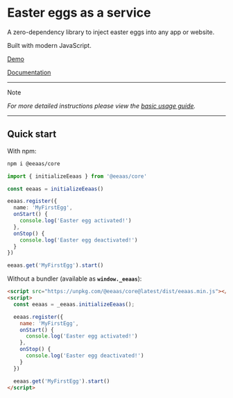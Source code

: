 # Easter eggs as a service

A zero-dependency library to inject easter eggs into any app or website.

Built with modern JavaScript.

[Demo](https://kyco.github.io/eeaas/examples/css-injection)

[Documentation](https://kyco.github.io/eeaas/)

---

> [!NOTE]
> *For more detailed instructions please view the [basic usage guide](https://kyco.github.io/eeaas/docs/getting-started#basic-usage).*

---


## Quick start

With npm:
```bash
npm i @eeaas/core
```

```typescript
import { initializeEeaas } from '@eeaas/core'

const eeaas = initializeEeaas()

eeaas.register({
  name: 'MyFirstEgg',
  onStart() {
    console.log('Easter egg activated!')
  },
  onStop() {
    console.log('Easter egg deactivated!')
  }
})

eeaas.get('MyFirstEgg').start()
```

Without a bundler (available as **`window._eeaas`**):

```html
<script src="https://unpkg.com/@eeaas/core@latest/dist/eeaas.min.js"></script>
<script>
  const eeaas = _eeaas.initializeEeaas();

  eeaas.register({
    name: 'MyFirstEgg',
    onStart() {
      console.log('Easter egg activated!')
    },
    onStop() {
      console.log('Easter egg deactivated!')
    }
  })

  eeaas.get('MyFirstEgg').start()
</script>

```
